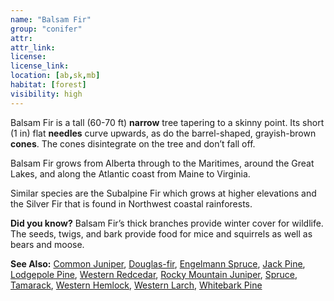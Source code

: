 ```yaml
---
name: "Balsam Fir"
group: "conifer"
attr: 
attr_link: 
license: 
license_link: 
location: [ab,sk,mb]
habitat: [forest]
visibility: high 
---
```

Balsam Fir is a tall (60-70 ft) **narrow** tree tapering to a skinny point. Its short (1 in) flat **needles** curve upwards, as do the barrel-shaped, grayish-brown **cones**. The cones disintegrate on the tree and don’t fall off.

Balsam Fir grows from Alberta through to the Maritimes, around the Great Lakes, and along the Atlantic coast from Maine to Virginia.

Similar species are the Subalpine Fir which grows at higher elevations and the Silver Fir that is found in Northwest coastal rainforests. 

**Did you know?** Balsam Fir’s thick branches provide winter cover for wildlife. The seeds, twigs, and bark provide food for mice and squirrels as well as bears and moose.

<!-- generated, do not edit -->
**See Also:**
[Common Juniper](/trees/comjun),
[Douglas-fir](/trees/doug),
[Engelmann Spruce](/trees/engel),
[Jack Pine](/trees/jack),
[Lodgepole Pine](/trees/lodge),
[Western Redcedar](/trees/redcd),
[Rocky Mountain Juniper](/trees/rockyjun),
[Spruce](/trees/spruce),
[Tamarack](/trees/tam),
[Western Hemlock](/trees/westhem),
[Western Larch](/trees/westlarch),
[Whitebark Pine](/trees/whbark)
